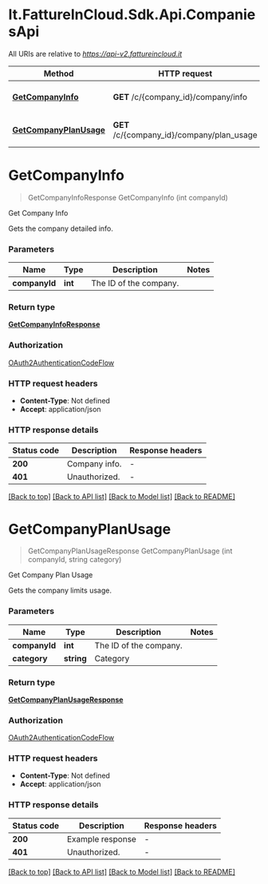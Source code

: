 # It.FattureInCloud.Sdk.Api.CompaniesApi

All URIs are relative to *https://api-v2.fattureincloud.it*

| Method | HTTP request | Description |
|--------|--------------|-------------|
| [**GetCompanyInfo**](CompaniesApi.md#getcompanyinfo) | **GET** /c/{company_id}/company/info | Get Company Info |
| [**GetCompanyPlanUsage**](CompaniesApi.md#getcompanyplanusage) | **GET** /c/{company_id}/company/plan_usage | Get Company Plan Usage |

<a id="getcompanyinfo"></a>
# **GetCompanyInfo**
> GetCompanyInfoResponse GetCompanyInfo (int companyId)

Get Company Info

Gets the company detailed info.


### Parameters

| Name | Type | Description | Notes |
|------|------|-------------|-------|
| **companyId** | **int** | The ID of the company. |  |

### Return type

[**GetCompanyInfoResponse**](GetCompanyInfoResponse.md)

### Authorization

[OAuth2AuthenticationCodeFlow](../README.md#OAuth2AuthenticationCodeFlow)

### HTTP request headers

 - **Content-Type**: Not defined
 - **Accept**: application/json


### HTTP response details
| Status code | Description | Response headers |
|-------------|-------------|------------------|
| **200** | Company info. |  -  |
| **401** | Unauthorized. |  -  |

[[Back to top]](#) [[Back to API list]](../../README.md#documentation-for-api-endpoints) [[Back to Model list]](../../README.md#documentation-for-models) [[Back to README]](../../README.md)

<a id="getcompanyplanusage"></a>
# **GetCompanyPlanUsage**
> GetCompanyPlanUsageResponse GetCompanyPlanUsage (int companyId, string category)

Get Company Plan Usage

Gets the company limits usage.


### Parameters

| Name | Type | Description | Notes |
|------|------|-------------|-------|
| **companyId** | **int** | The ID of the company. |  |
| **category** | **string** | Category |  |

### Return type

[**GetCompanyPlanUsageResponse**](GetCompanyPlanUsageResponse.md)

### Authorization

[OAuth2AuthenticationCodeFlow](../README.md#OAuth2AuthenticationCodeFlow)

### HTTP request headers

 - **Content-Type**: Not defined
 - **Accept**: application/json


### HTTP response details
| Status code | Description | Response headers |
|-------------|-------------|------------------|
| **200** | Example response |  -  |
| **401** | Unauthorized. |  -  |

[[Back to top]](#) [[Back to API list]](../../README.md#documentation-for-api-endpoints) [[Back to Model list]](../../README.md#documentation-for-models) [[Back to README]](../../README.md)

